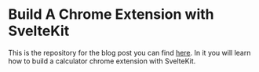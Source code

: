 # Build A Chrome Extension with SvelteKit

This is the repository for the blog post you can find [here](https://www.programonaut.com/how-to-build-a-chrome-extension-with-sveltekit-step-by-step/). In it you will learn how to build a calculator chrome extension with SvelteKit.